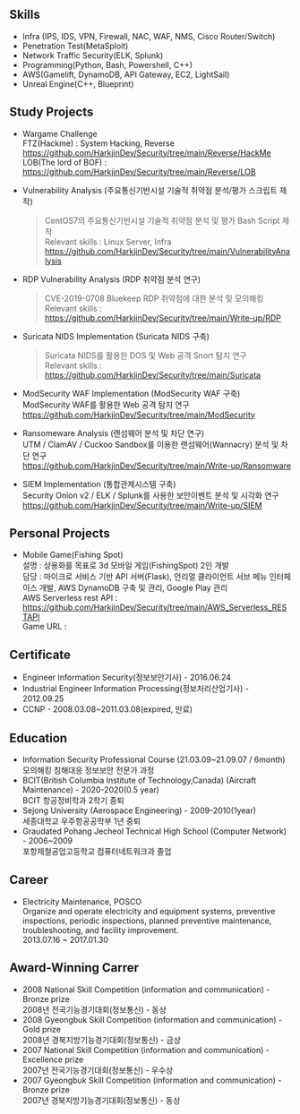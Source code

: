 ## Skills
- Infra (IPS, IDS, VPN, Firewall, NAC, WAF, NMS, Cisco Router/Switch)
- Penetration Test(MetaSploit)
- Network Traffic Security(ELK, Splunk)
- Programming(Python, Bash, Powershell, C++)
- AWS(Gamelift, DynamoDB, API Gateway, EC2, LightSail)
- Unreal Engine(C++, Blueprint)

## Study Projects
- Wargame Challenge   
  FTZ(Hackme) : System Hacking, Reverse   
  https://github.com/HarkjinDev/Security/tree/main/Reverse/HackMe   
  LOB(The lord of BOF) :    
  https://github.com/HarkjinDev/Security/tree/main/Reverse/LOB
  
- Vulnerability Analysis (주요통신기반시설 기술적 취약점 분석/평가 스크립트 제작)   
  > CentOS7의 주요통신기반시설 기술적 취약점 분석 및 평가 Bash Script 제작   
  > Relevant skills : Linux Server, Infra   
  > https://github.com/HarkjinDev/Security/tree/main/VulnerabilityAnalysis
  
- RDP Vulnerability Analysis (RDP 취약점 분석 연구)   
  > CVE-2019-0708 Bluekeep RDP 취약점에 대한 분석 및 모의해킹   
  > Relevant skills :   
  > https://github.com/HarkjinDev/Security/tree/main/Write-up/RDP
  
- Suricata NIDS Implementation (Suricata NIDS 구축)   
  > Suricata NIDS를 활용한 DOS 및 Web 공격 Snort 탐지 연구   
  > Relevant skills :   
  > https://github.com/HarkjinDev/Security/tree/main/Suricata
  
- ModSecurity WAF Implementation (ModSecurity WAF 구축)   
  ModSecurity WAF를 활용한 Web 공격 탐지 연구   
  https://github.com/HarkjinDev/Security/tree/main/ModSecurity
  
- Ransomeware Analysis (랜섬웨어 분석 및 차단 연구)   
  UTM / ClamAV / Cuckoo Sandbox를 이용한 랜섬웨어(Wannacry) 분석 및 차단 연구   
  https://github.com/HarkjinDev/Security/tree/main/Write-up/Ransomware
  
- SIEM Implementation (통합관제시스템 구축)     
  Security Onion v2 / ELK / Splunk를 사용한 보안이벤트 분석 및 시각화 연구   
  https://github.com/HarkjinDev/Security/tree/main/Write-up/SIEM

## Personal Projects
- Mobile Game(Fishing Spot)  
  설명 : 상용화를 목표로 3d 모바일 게임(FishingSpot) 2인 개발   
  담당 : 마이크로 서비스 기반 API 서버(Flask), 언리얼 클라이언트 서브 메뉴 인터페이스 개발, AWS DynamoDB 구축 및 관리, Google Play 관리   
  AWS Serverless rest API : https://github.com/HarkjinDev/Security/tree/main/AWS_Serverless_RESTAPI   
  Game URL : 

## Certificate
- Engineer Information Security(정보보안기사) - 2016.06.24
- Industrial Engineer Information Processing(정보처리산업기사) - 2012.09.25
- CCNP - 2008.03.08~2011.03.08(expired, 만료)

## Education
- Information Security Professional Course (21.03.09~21.09.07 / 6month)   
  모의해킹 침해대응 정보보안 전문가 과정
- BCIT(British Columbia Institute of Technology,Canada) (Aircraft Maintenance) - 2020-2020(0.5 year)   
  BCIT 항공정비학과 2학기 중퇴
- Sejong University (Aerospace Engineering) - 2009-2010(1year)   
  세종대학교 우주항공공학부 1년 중퇴
- Graudated Pohang Jecheol Technical High School (Computer Network) - 2006~2009   
  포항제철공업고등학교 컴퓨터네트워크과 졸업 

## Career
- Electricity Maintenance, POSCO   
  Organize and operate electricity and equipment systems, preventive inspections, periodic inspections, planned preventive maintenance, troubleshooting, and facility improvement.   
  2013.07.16 ~ 2017.01.30

## Award-Winning Carrer
- 2008 National Skill Competition (information and communication) - Bronze prize   
  2008년 전국기능경기대회(정보통신) - 동상
- 2008 Gyeongbuk Skill Competition (information and communication) - Gold prize   
  2008년 경북지방기능경기대회(정보통신) - 금상
- 2007 National Skill Competition (information and communication) - Excellence prize   
  2007년 전국기능경기대회(정보통신) - 우수상
- 2007 Gyeongbuk Skill Competition (information and communication) - Bronze prize   
  2007년 경북지방기능경기대회(정보통신) - 동상



